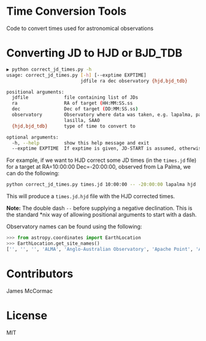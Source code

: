 # Time Conversion Tools

Code to convert times used for astronomical observations

# Converting JD to HJD or BJD_TDB

```sh
▶ python correct_jd_times.py -h
usage: correct_jd_times.py [-h] [--exptime EXPTIME]
                           jdfile ra dec observatory {hjd,bjd_tdb}

positional arguments:
  jdfile             file containing list of JDs
  ra                 RA of target (HH:MM:SS.ss
  dec                Dec of target (DD:MM:SS.ss)
  observatory        Observatory where data was taken, e.g. lapalma, paranal,
                     lasilla, SAAO
  {hjd,bjd_tdb}      type of time to convert to

optional arguments:
  -h, --help         show this help message and exit
  --exptime EXPTIME  If exptime is given, JD-START is assumed, otherwise JD-MID
```

For example, if we want to HJD correct some JD times (in the ```times.jd``` file)
for a target at RA=10:00:00 Dec=-20:00:00, observed from La Palma,  we can do the
following:

```sh
python correct_jd_times.py times.jd 10:00:00 -- -20:00:00 lapalma hjd
```

This will produce a ```times.jd.hjd``` file with the HJD corrected times.

**Note:** The double dash ```--``` before supplying a negative declination. This is
the standard *nix way of allowing positional arguments to start with a dash.

Observatory names can be found using the following:

```python
>>> from astropy.coordinates import EarthLocation
>>> EarthLocation.get_site_names()
['', '', '', 'ALMA', 'Anglo-Australian Observatory', 'Apache Point', 'Apache Point Observatory', 'Atacama Large Millimeter Array', 'BAO', 'Beijing XingLong Observatory', 'Black Moshannon Observatory', 'CHARA', 'Canada-France-Hawaii Telescope', 'Catalina Observatory', 'Cerro Pachon', 'Cerro Paranal', 'Cerro Tololo', 'Cerro Tololo Interamerican Observatory', 'DCT', 'Discovery Channel Telescope', 'Dominion Astrophysical Observatory', 'Gemini South', 'Hale Telescope', 'Haleakala Observatories', 'Happy Jack', 'Jansky Very Large Array', 'Keck Observatory', 'Kitt Peak', 'Kitt Peak National Observatory', 'La Silla Observatory', 'Large Binocular Telescope', 'Las Campanas Observatory', 'Lick Observatory', 'Lowell Observatory', 'Manastash Ridge Observatory', 'McDonald Observatory', 'Medicina', 'Medicina Dish', 'Michigan-Dartmouth-MIT Observatory', 'Mount Graham International Observatory', 'Mt Graham', 'Mt. Ekar 182 cm. Telescope', 'Mt. Stromlo Observatory', 'Multiple Mirror Telescope', 'NOV', 'National Observatory of Venezuela', 'Noto', 'Observatorio Astronomico Nacional, San Pedro Martir', 'Observatorio Astronomico Nacional, Tonantzintla', 'Palomar', 'Paranal Observatory', 'Roque de los Muchachos', 'SAAO', 'SALT', 'SRT', 'Siding Spring Observatory', 'Southern African Large Telescope', 'Subaru', 'Subaru Telescope', 'Sutherland', 'Vainu Bappu Observatory', 'Very Large Array', 'W. M. Keck Observatory', 'Whipple', 'Whipple Observatory', 'aao', 'alma', 'apo', 'bmo', 'cfht', 'ctio', 'dao', 'dct', 'ekar', 'example_site', 'flwo', 'gemini_north', 'gemini_south', 'gemn', 'gems', 'greenwich', 'haleakala', 'irtf', 'keck', 'kpno', 'lapalma', 'lasilla', 'lbt', 'lco', 'lick', 'lowell', 'mcdonald', 'mdm', 'medicina', 'mmt', 'mro', 'mso', 'mtbigelow', 'mwo', 'noto', 'ohp', 'paranal', 'salt', 'sirene', 'spm', 'srt', 'sso', 'tona', 'vbo', 'vla']
```

# Contributors

James McCormac

# License

MIT
